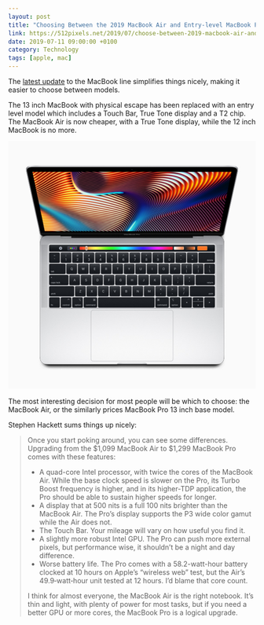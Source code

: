 ```yaml
---
layout: post
title: "Choosing Between the 2019 MacBook Air and Entry-level MacBook Pro"
link: https://512pixels.net/2019/07/choose-between-2019-macbook-air-and-macbook-pro/
date: 2019-07-11 09:00:00 +0100
category: Technology
tags: [apple, mac]
---
```


The [latest update][newmacs] to the MacBook line simplifies things nicely, making it easier to choose between models. 

The 13 inch MacBook with physical escape has been replaced with an entry level model which includes a Touch Bar, True Tone display and a T2 chip. The MacBook Air is now cheaper, with a True Tone display, while the 12 inch MacBook is no more.

<center>
	<img src="/images/2019/7/2019-mbp.png" alt="MacBook Pro 2019" class="image-single" />
</center>

The most interesting decision for most people will be which to choose: the MacBook Air, or the similarly prices MacBook Pro 13 inch base model. 

Stephen Hackett sums things up nicely:

>Once you start poking around, you can see some differences. Upgrading from the $1,099 MacBook Air to $1,299 MacBook Pro comes with these features:
>
>* A quad-core Intel processor, with twice the cores of the MacBook Air. While the base clock speed is slower on the Pro, its Turbo Boost frequency is higher, and in its higher-TDP application, the Pro should be able to sustain higher speeds for longer.
>* A display that at 500 nits is a full 100 nits brighter than the MacBook Air. The Pro’s display supports the P3 wide color gamut while the Air does not.
>* The Touch Bar. Your mileage will vary on how useful you find it.
>* A slightly more robust Intel GPU. The Pro can push more external pixels, but performance wise, it shouldn’t be a night and day difference. 
>* Worse battery life. The Pro comes with a 58.2-watt-hour battery clocked at 10 hours on Apple’s “wireless web” test, but the Air’s 49.9‑watt‑hour unit tested at 12 hours. I’d blame that core count.
>
>I think for almost everyone, the MacBook Air is the right notebook. It’s thin and light, with plenty of power for most tasks, but if you need a better GPU or more cores, the MacBook Pro is a logical upgrade.

[newmacs]:https://www.apple.com/ie/newsroom/2019/07/macbook-air-and-macbook-pro-updated-for-back-to-school-season/